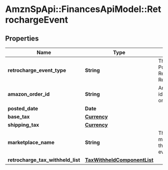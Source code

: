 # AmznSpApi::FinancesApiModel::RetrochargeEvent

## Properties
Name | Type | Description | Notes
------------ | ------------- | ------------- | -------------
**retrocharge_event_type** | **String** | The type of event.  Possible values:  * Retrocharge  * RetrochargeReversal | [optional] 
**amazon_order_id** | **String** | An Amazon-defined identifier for an order. | [optional] 
**posted_date** | **Date** |  | [optional] 
**base_tax** | [**Currency**](Currency.md) |  | [optional] 
**shipping_tax** | [**Currency**](Currency.md) |  | [optional] 
**marketplace_name** | **String** | The name of the marketplace where the retrocharge event occurred. | [optional] 
**retrocharge_tax_withheld_list** | [**TaxWithheldComponentList**](TaxWithheldComponentList.md) |  | [optional] 


